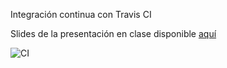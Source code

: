 Integración continua con Travis CI

Slides de la presentación en clase disponible [aquí](https://docs.google.com/presentation/d/1ti0_2m54zRKt1qe1q_CSxQ442XR4IJZnJFI3_-pDXDY/edit?usp=sharing)

![CI](https://drive.google.com/file/d/1coNCIQJVpgXI0Y0RrW77WvB0Ju3NQNhs/view?usp=sharing)
